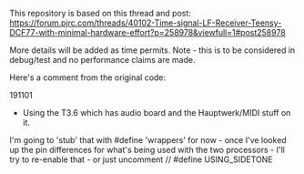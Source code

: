 This repository is based on this thread and post:
https://forum.pjrc.com/threads/40102-Time-signal-LF-Receiver-Teensy-DCF77-with-minimal-hardware-effort?p=258978&viewfull=1#post258978

More details will be added as time permits.
Note - this is to be considered in debug/test and no performance claims are made.

Here's a comment from the original code:

191101
- Using the T3.6 which has audio board and the Hauptwerk/MIDI
  stuff on it.

I'm going to 'stub' that with #define 'wrappers' for now - once I've looked
up the pin differences for what's being used with the two processors - I'll 
try to re-enable that - or just uncomment 
// #define USING_SIDETONE
